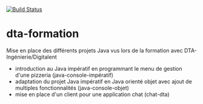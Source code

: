 [![Build Status](http://ns377570.ip-5-196-89.eu:8080/job/paola-pizzeria-build/badge/icon)](http://ns377570.ip-5-196-89.eu:8080/job/paola-pizzeria-build)
# dta-formation

Mise en place des différents projets Java vus lors de la formation avec DTA-Ingénierie/Digitalent
  - introduction au Java impératif en programmant le menu de gestion d'une pizzeria (java-console-impératif)
  - adaptation du projet Java impératif en Java orienté objet avec ajout de multiples fonctionnalités (java-console-objet)
  - mise en place d'un client pour une application chat (chat-dta)
